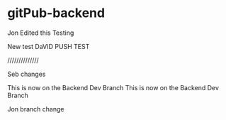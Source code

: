 # gitPub-backend
Jon Edited this
Testing

New test
DaVID PUSH TEST


//////////////

Seb changes 

This is now on the Backend Dev Branch
This is now on the Backend Dev Branch

Jon branch change
